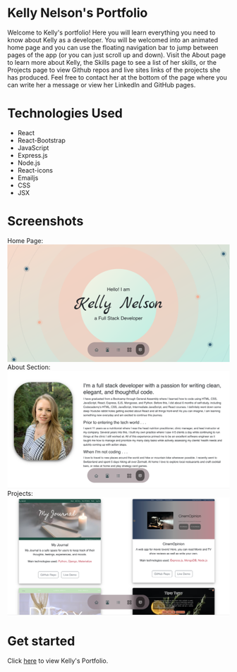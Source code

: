 # Kelly Nelson's Portfolio
Welcome to Kelly's portfolio!  Here you will learn everything you need to know about Kelly as a developer.  You will be welcomed into an animated home page and you can use the floating navigation bar to jump between pages of the app (or you can just scroll up and down).  Visit the About page to learn more about Kelly, the Skills page to see a list of her skills, or the Projects page to view Github repos and live sites links of the projects she has produced.  Feel free to contact her at the bottom of the page where you can write her a message or view her LinkedIn and GitHub pages.

# Technologies Used
- React
- React-Bootstrap
- JavaScript
- Express.js
- Node.js
- React-icons
- Emailjs
- CSS
- JSX

# Screenshots
Home Page:
![Home page](src/photos/Screen%20Shot%202022-10-30%20at%201.55.40%20PM.png)
About Section:
![About Kelly](src/photos/Screen%20Shot%202022-10-30%20at%201.55.56%20PM.png)
Projects:
![Projects](src/photos/Screen%20Shot%202022-10-30%20at%201.56.23%20PM.png)

# Get started
Click [here]() to view Kelly's Portfolio.

